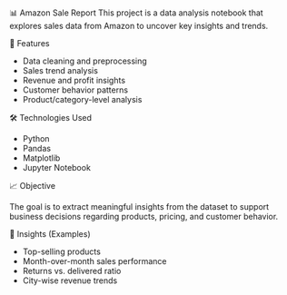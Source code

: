 📊 Amazon Sale Report
This project is a data analysis notebook that explores sales data from Amazon to uncover key insights and trends.
 
 📌 Features

- Data cleaning and preprocessing
- Sales trend analysis
- Revenue and profit insights
- Customer behavior patterns
- Product/category-level analysis

 🛠️ Technologies Used

- Python
- Pandas
- Matplotlib 
- Jupyter Notebook

 📈 Objective

The goal is to extract meaningful insights from the dataset to support business decisions regarding products, pricing, and customer behavior.

 🧠 Insights (Examples)

- Top-selling products
- Month-over-month sales performance
- Returns vs. delivered ratio
- City-wise revenue trends


